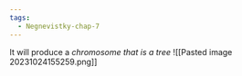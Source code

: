 ```yaml
---
tags:
  - Negnevistky-chap-7
---
```

It will produce a *chromosome that is a tree*
![[Pasted image 20231024155259.png]]